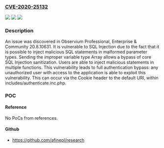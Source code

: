 ### [CVE-2020-25132](https://cve.mitre.org/cgi-bin/cvename.cgi?name=CVE-2020-25132)
![](https://img.shields.io/static/v1?label=Product&message=n%2Fa&color=blue)
![](https://img.shields.io/static/v1?label=Version&message=n%2Fa&color=blue)
![](https://img.shields.io/static/v1?label=Vulnerability&message=n%2Fa&color=brighgreen)

### Description

An issue was discovered in Observium Professional, Enterprise & Community 20.8.10631. It is vulnerable to SQL Injection due to the fact that it is possible to inject malicious SQL statements in malformed parameter types. Sending the improper variable type Array allows a bypass of core SQL Injection sanitization. Users are able to inject malicious statements in multiple functions. This vulnerability leads to full authentication bypass: any unauthorized user with access to the application is able to exploit this vulnerability. This can occur via the Cookie header to the default URI, within includes/authenticate.inc.php.

### POC

#### Reference
No PoCs from references.

#### Github
- https://github.com/afinepl/research

